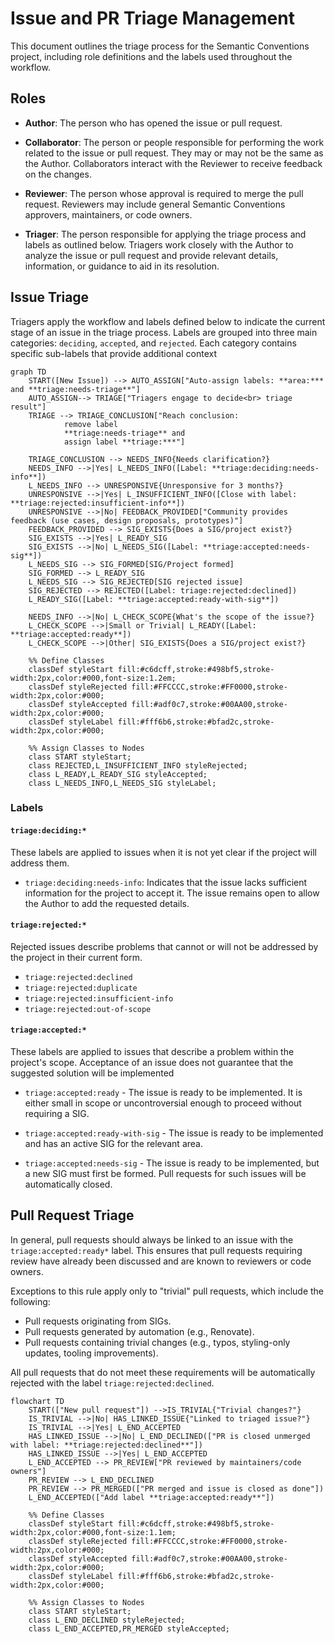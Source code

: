 # Issue and PR Triage Management

This document outlines the triage process for the Semantic Conventions project,
including role definitions and the labels used throughout the workflow.

## Roles

- **Author**:
  The person who has opened the issue or pull request.

- **Collaborator**:
  The person or people responsible for performing the work related to the issue
  or pull request. They may or may not be the same as the Author. Collaborators
  interact with the Reviewer to receive feedback on the changes.

- **Reviewer**:
  The person whose approval is required to merge the pull request. Reviewers may
  include general Semantic Conventions approvers, maintainers, or code owners.

- **Triager**:
  The person responsible for applying the triage process and labels as outlined
  below. Triagers work closely with the Author to analyze the issue or pull
  request and provide relevant details, information, or guidance to aid in its
  resolution.

## Issue Triage

Triagers apply the workflow and labels defined below to indicate the current
stage of an issue in the triage process. Labels are grouped into three main
categories: `deciding`, `accepted`, and `rejected`. Each category contains
specific sub-labels that provide additional context

```mermaid
graph TD
    START([New Issue]) --> AUTO_ASSIGN["Auto-assign labels: **area:*** and **triage:needs-triage**"]
    AUTO_ASSIGN--> TRIAGE["Triagers engage to decide<br> triage result"]
    TRIAGE --> TRIAGE_CONCLUSION["Reach conclusion:
            remove label
            **triage:needs-triage** and
            assign label **triage:***"]

    TRIAGE_CONCLUSION --> NEEDS_INFO{Needs clarification?}
    NEEDS_INFO -->|Yes| L_NEEDS_INFO([Label: **triage:deciding:needs-info**])
    L_NEEDS_INFO --> UNRESPONSIVE{Unresponsive for 3 months?}
    UNRESPONSIVE -->|Yes| L_INSUFFICIENT_INFO([Close with label: **triage:rejected:insufficient-info**])
    UNRESPONSIVE -->|No| FEEDBACK_PROVIDED["Community provides feedback (use cases, design proposals, prototypes)"]
    FEEDBACK_PROVIDED --> SIG_EXISTS{Does a SIG/project exist?}
    SIG_EXISTS -->|Yes| L_READY_SIG
    SIG_EXISTS -->|No| L_NEEDS_SIG([Label: **triage:accepted:needs-sig**])
    L_NEEDS_SIG --> SIG_FORMED[SIG/Project formed]
    SIG_FORMED --> L_READY_SIG
    L_NEEDS_SIG --> SIG_REJECTED[SIG rejected issue]
    SIG_REJECTED --> REJECTED([Label: triage:rejected:declined])
    L_READY_SIG([Label: **triage:accepted:ready-with-sig**])

    NEEDS_INFO -->|No| L_CHECK_SCOPE{What's the scope of the issue?}
    L_CHECK_SCOPE -->|Small or Trivial| L_READY([Label: **triage:accepted:ready**])
    L_CHECK_SCOPE -->|Other| SIG_EXISTS{Does a SIG/project exist?}

    %% Define Classes
    classDef styleStart fill:#c6dcff,stroke:#498bf5,stroke-width:2px,color:#000,font-size:1.2em;
    classDef styleRejected fill:#FFCCCC,stroke:#FF0000,stroke-width:2px,color:#000;
    classDef styleAccepted fill:#adf0c7,stroke:#00AA00,stroke-width:2px,color:#000;
    classDef styleLabel fill:#fff6b6,stroke:#bfad2c,stroke-width:2px,color:#000;

    %% Assign Classes to Nodes
    class START styleStart;
    class REJECTED,L_INSUFFICIENT_INFO styleRejected;
    class L_READY,L_READY_SIG styleAccepted;
    class L_NEEDS_INFO,L_NEEDS_SIG styleLabel;
```

### Labels

#### `triage:deciding:*`

These labels are applied to issues when it is not yet clear if the project will
address them.

- `triage:deciding:needs-info`:  Indicates that the issue lacks sufficient
  information for the project to accept it. The issue remains open to allow the
  Author to add the requested details.

#### `triage:rejected:*`

Rejected issues describe problems that cannot or will not be addressed by the
project in their current form.

- `triage:rejected:declined`
- `triage:rejected:duplicate`
- `triage:rejected:insufficient-info`
- `triage:rejected:out-of-scope`

#### `triage:accepted:*`

These labels are applied to issues that describe a problem within the project's
scope. Acceptance of an issue does not guarantee that the suggested solution
will be implemented

- `triage:accepted:ready` - The issue is ready to be implemented. It is either
  small in scope or uncontroversial enough to proceed without requiring a SIG.

- `triage:accepted:ready-with-sig` - The issue is ready to be implemented
  and has an active SIG for the relevant area.

- `triage:accepted:needs-sig` - The issue is ready to be implemented, but a
  new SIG must first be formed.
  Pull requests for such issues will be automatically closed.

## Pull Request Triage

In general, pull requests should always be linked to an issue with the
`triage:accepted:ready*` label. This ensures that pull requests requiring review
have already been discussed and are known to reviewers or code owners.

Exceptions to this rule apply only to "trivial" pull requests, which include the
following:

- Pull requests originating from SIGs.
- Pull requests generated by automation (e.g., Renovate).
- Pull requests containing trivial changes (e.g., typos, styling-only updates,
  tooling improvements).

All pull requests that do not meet these requirements will be automatically
rejected with the label `triage:rejected:declined`.

```mermaid
flowchart TD
    START(["New pull request"]) -->IS_TRIVIAL{"Trivial changes?"}
    IS_TRIVIAL -->|No| HAS_LINKED_ISSUE{"Linked to triaged issue?"}
    IS_TRIVIAL -->|Yes| L_END_ACCEPTED
    HAS_LINKED_ISSUE -->|No| L_END_DECLINED(["PR is closed unmerged with label: **triage:rejected:declined**"])
    HAS_LINKED_ISSUE -->|Yes| L_END_ACCEPTED
    L_END_ACCEPTED --> PR_REVIEW["PR reviewed by maintainers/code owners"]
    PR_REVIEW --> L_END_DECLINED
    PR_REVIEW --> PR_MERGED(["PR merged and issue is closed as done"])
    L_END_ACCEPTED(["Add label **triage:accepted:ready**"])

    %% Define Classes
    classDef styleStart fill:#c6dcff,stroke:#498bf5,stroke-width:2px,color:#000,font-size:1.1em;
    classDef styleRejected fill:#FFCCCC,stroke:#FF0000,stroke-width:2px,color:#000;
    classDef styleAccepted fill:#adf0c7,stroke:#00AA00,stroke-width:2px,color:#000;
    classDef styleLabel fill:#fff6b6,stroke:#bfad2c,stroke-width:2px,color:#000;

    %% Assign Classes to Nodes
    class START styleStart;
    class L_END_DECLINED styleRejected;
    class L_END_ACCEPTED,PR_MERGED styleAccepted;
```
